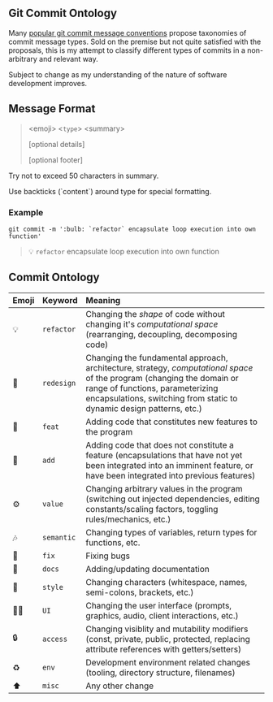 ## Git Commit Ontology

Many [popular git commit message conventions](https://github.com/kazupon/git-commit-message-convention) propose taxonomies of commit message types. Sold on the premise but not quite satisfied with the proposals, this is my attempt to classify different types of commits in a non-arbitrary and relevant way.

Subject to change as my understanding of the nature of software development improves.

## Message Format

>\<emoji> <`type`> \<summary>
>
>[optional details]
>
>[optional footer]

Try not to exceed 50 characters in summary.

Use backticks (\`content\`) around type for special formatting. 

### Example

```
git commit -m ':bulb: `refactor` encapsulate loop execution into own function'
```
> :bulb: `refactor` encapsulate loop execution into own function

## Commit Ontology

| Emoji | Keyword | Meaning | 
| :---- | :------ | :------ |
| :bulb: | `refactor`| Changing the *shape* of code without changing it's *computational space* (rearranging, decoupling, decomposing code)| 
|:brain:| `redesign` | Changing the fundamental approach, architecture, strategy, *computational space* of the program (changing the domain or range of functions, parameterizing encapsulations, switching from static to dynamic design patterns, etc.)|
|:rocket:| `feat` | Adding code that constitutes new features to the program |
|:jigsaw:| `add` | Adding code that does not constitute a feature (encapsulations that have not yet been integrated into an imminent feature, or have been integrated into previous features)|
|:gear:|`value`| Changing arbitrary values in the program (switching out injected dependencies, editing constants/scaling factors, toggling rules/mechanics, etc.)|
|:notes:| `semantic` | Changing types of variables, return types for functions, etc. |
|:bug:| `fix` | Fixing bugs |
|:pencil:| `docs` | Adding/updating documentation|
|:gem:| `style` | Changing characters (whitespace, names, semi-colons, brackets, etc.) |
|:technologist:| `UI` | Changing the user interface (prompts, graphics, audio, client interactions, etc.)|
|:lock:| `access` | Changing visiblity and mutability modifiers (const, private, public, protected, replacing attribute references with getters/setters) |
|:recycle:| `env` | Development environment related changes (tooling, directory structure, filenames) |
|:arrow_up:| `misc` | Any other change |

